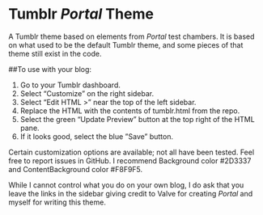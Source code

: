 Tumblr _Portal_ Theme
===================

A Tumblr theme based on elements from _Portal_ test chambers.  It is based on what used to be the default Tumblr theme, and some pieces of that theme still exist in the code.

##To use with your blog:
1. Go to your Tumblr dashboard.
2. Select “Customize” on the right sidebar.
3. Select “Edit HTML >” near the top of the left sidebar.
4. Replace the HTML with the contents of tumblr.html from the repo.
5. Select the green “Update Preview” button at the top right of the HTML pane.
6. If it looks good, select the blue ”Save” button.

Certain customization options are available; not all have been tested.  Feel free to report issues in GitHub.  I recommend Background color #2D3337 and ContentBackground color #F8F9F5.

While I cannot control what you do on your own blog, I do ask that you leave the links in the sidebar giving credit to Valve for creating _Portal_ and myself for writing this theme.
